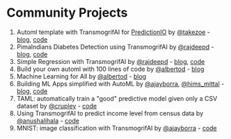 # Community Projects

1. Automl template with TransmogrifAI for [PredictionIO](https://predictionio.apache.org) by [@takezoe](https://github.com/takezoe) - [blog](https://medium.com/@takezoe/automl-on-apache-predictionio-with-transmogrifai-81e4c5ea7ff4), [code](https://github.com/takezoe/predictionio-template-automl)
2. PimaIndians Diabetes Detection using TransmogrifAI by [@rajdeepd](https://github.com/rajdeepd) - [blog](http://clouddatafacts.com/transmogrifai/pimaindians.html), [code](https://github.com/rajdeepd/transmogrifai-samples)
3. Simple Regression with TransmogrifAI by [@rajdeepd](https://github.com/rajdeepd) - [blog](http://clouddatafacts.com/transmogrifai/simple_regression.html), [code](https://github.com/rajdeepd/transmogrifai-samples/tree/master/src/main/scala/com/salesforce/hw/regression)
4. Build your own automl with 100 lines of code by [@albertod](https://twitter.com/albertod) - [blog](https://albertodema.wordpress.com/2019/03/26/build-your-own-automl-with-100-lines-of-code)
5. Machine Learning for All by [@albertod](https://twitter.com/albertod) - [blog](https://albertodema.wordpress.com/2018/09/11/machine-learning-for-all)
6. Building ML Apps simplified with AutoML by [@ajayborra](https://twitter.com/ajayborra), [@hims_mittal](https://twitter.com/hims_mittal) - [blog](https://engineering.salesforce.com/transmogrifai-automl-vs-sparkml-46b225fac8fc), [code](https://github.com/ajayborra/TransmogrifAI-CaliforniaHousing)
7. TAML: automatically train a "good" predictive model given only a CSV dataset by [@crupley](https://github.com/crupley) - [code](https://github.com/crupley/taml)
8. Using TransmogrifAI to predict income level from census data by [@anushalihala](https://github.com/anushalihala) - [code](https://github.com/anushalihala/transmogrifai-project)
9. MNIST: image classification with TransmogrifAI by [@ajayborra](https://github.com/ajayborra) - [code](https://github.com/ajayborra/TransmogrifAI-ImageClassification)
